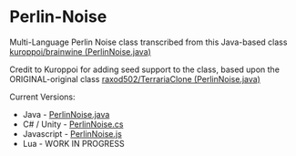 # Perlin-Noise
Multi-Language Perlin Noise class transcribed from this Java-based class [kuroppoi/brainwine (PerlinNoise.java)](https://github.com/kuroppoi/brainwine/blob/master/gameserver/src/main/java/brainwine/gameserver/zone/gen/PerlinNoise.java)

Credit to Kuroppoi for adding seed support to the class, based upon the ORIGINAL-original class [raxod502/TerrariaClone (PerlinNoise.java)](https://github.com/raxod502/TerrariaClone/blob/master/src/PerlinNoise.java)

Current Versions:

- Java - [PerlinNoise.java](./PerlinNoise.java)
- C# / Unity - [PerlinNoise.cs](./PerlinNoise.cs)
- Javascript - [PerlinNoise.js](./PerlinNoise.js)
- Lua - WORK IN PROGRESS
